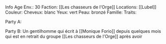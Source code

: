 
Info
	Age Env.: 30
	Faction: [[Les chasseurs de l'Orge]]
	Locations: [[Lubel]]
	Couleur:
		Cheveux: blanc
		Yeux: vert
		Peau: bronzé
	Famille:
	Traits:
		

Party A:

Party B: 
Un gentilhomme qui écrit à [[Monique Forio]] depuis quelques mois qui est en retrait du groupe [[Les chasseurs de l'Orge]] après avoir
